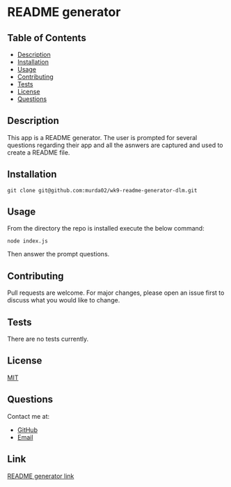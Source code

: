 # README generator

## Table of Contents

* [Description](#description)
* [Installation](#installation)
* [Usage](#usage)
* [Contributing](#contributing)
* [Tests](#test)
* [License](#license)
* [Questions](#question)

## Description

This app is a README generator. The user is prompted for several questions regarding their app and all the asnwers are captured and used to create a README file.

## Installation
```
git clone git@github.com:murda02/wk9-readme-generator-dlm.git
```
## Usage

From the directory the repo is installed execute the below command:
```
node index.js
```
Then answer the prompt questions.

## Contributing

Pull requests are welcome. For major changes, please open an issue first to discuss what you would like to change.

## Tests

There are no tests currently.

## License

[MIT](https://github.com/murda02/wk9-readme-generator-dlm/blob/main/LICENSE)

## Questions
Contact me at:
* [GitHub](https://github.com/murda02)
* [Email](mailto:davelmurphy@zoho.com)

## Link

[README generator link](https://github.com/murda02/wk9-readme-generator-dlm)
